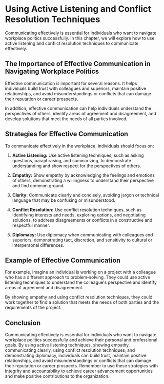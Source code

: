 Using Active Listening and Conflict Resolution Techniques
===============================================================================================

Communicating effectively is essential for individuals who want to navigate workplace politics successfully. In this chapter, we will explore how to use active listening and conflict resolution techniques to communicate effectively.

The Importance of Effective Communication in Navigating Workplace Politics
--------------------------------------------------------------------------

Effective communication is important for several reasons. It helps individuals build trust with colleagues and superiors, maintain positive relationships, and avoid misunderstandings or conflicts that can damage their reputation or career prospects.

In addition, effective communication can help individuals understand the perspectives of others, identify areas of agreement and disagreement, and develop solutions that meet the needs of all parties involved.

Strategies for Effective Communication
--------------------------------------

To communicate effectively in the workplace, individuals should focus on:

1. **Active Listening:** Use active listening techniques, such as asking questions, paraphrasing, and summarizing, to demonstrate understanding and show respect for the perspectives of others.

2. **Empathy:** Show empathy by acknowledging the feelings and emotions of others, demonstrating a willingness to understand their perspective and find common ground.

3. **Clarity:** Communicate clearly and concisely, avoiding jargon or technical language that may be confusing or misunderstood.

4. **Conflict Resolution:** Use conflict resolution techniques, such as identifying interests and needs, exploring options, and negotiating solutions, to address disagreements or conflicts in a constructive and respectful manner.

5. **Diplomacy:** Use diplomacy when communicating with colleagues and superiors, demonstrating tact, discretion, and sensitivity to cultural or interpersonal differences.

Example of Effective Communication
----------------------------------

For example, imagine an individual is working on a project with a colleague who has a different approach to problem-solving. They could use active listening techniques to understand the colleague's perspective and identify areas of agreement and disagreement.

By showing empathy and using conflict resolution techniques, they could work together to find a solution that meets the needs of both parties and the requirements of the project.

Conclusion
----------

Communicating effectively is essential for individuals who want to navigate workplace politics successfully and achieve their personal and professional goals. By using active listening techniques, showing empathy, communicating clearly, using conflict resolution techniques, and demonstrating diplomacy, individuals can build trust, maintain positive relationships, and avoid misunderstandings or conflicts that can damage their reputation or career prospects. Remember to use these strategies with integrity and accountability to achieve career advancement opportunities and make positive contributions to the organization.
